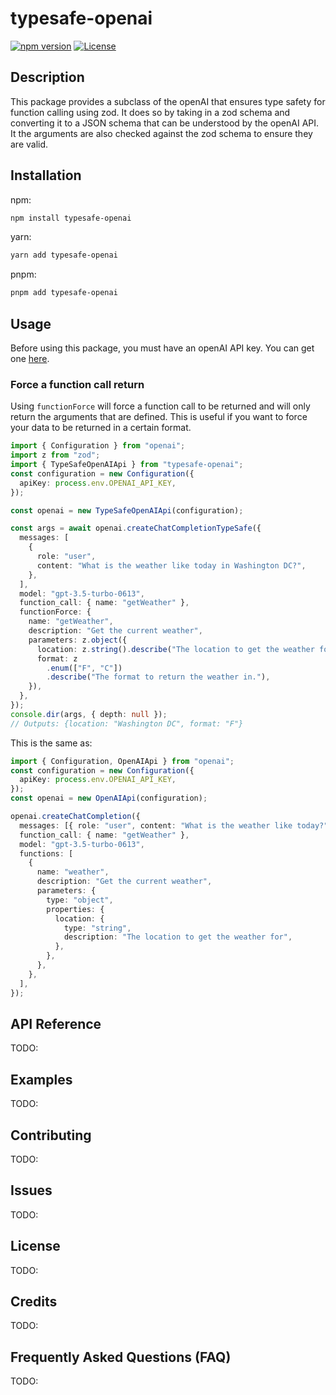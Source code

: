 # typesafe-openai

[![npm version](https://badge.fury.io/js/typesafe-openai.svg)](https://badge.fury.io/js/typesafe-openai)
[![License](https://img.shields.io/badge/license-MIT-blue.svg)](https://opensource.org/licenses/MIT)

## Description

This package provides a subclass of the openAI that ensures type safety for function calling using zod. It does so by taking in a zod schema and converting it to a JSON schema that can be understood by the openAI API. It the arguments are also checked against the zod schema to ensure they are valid.

## Installation

npm:

```bash
npm install typesafe-openai
```

yarn:

```bash
yarn add typesafe-openai
```

pnpm:

```bash
pnpm add typesafe-openai
```

## Usage

Before using this package, you must have an openAI API key. You can get one [here](https://platform.openai.com/account/api-keys).

### Force a function call return

Using `functionForce` will force a function call to be returned and will only return the arguments that are defined. This is useful if you want to force your data to be returned in a certain format.

```typescript
import { Configuration } from "openai";
import z from "zod";
import { TypeSafeOpenAIApi } from "typesafe-openai";
const configuration = new Configuration({
  apiKey: process.env.OPENAI_API_KEY,
});

const openai = new TypeSafeOpenAIApi(configuration);

const args = await openai.createChatCompletionTypeSafe({
  messages: [
    {
      role: "user",
      content: "What is the weather like today in Washington DC?",
    },
  ],
  model: "gpt-3.5-turbo-0613",
  function_call: { name: "getWeather" },
  functionForce: {
    name: "getWeather",
    description: "Get the current weather",
    parameters: z.object({
      location: z.string().describe("The location to get the weather for"),
      format: z
        .enum(["F", "C"])
        .describe("The format to return the weather in."),
    }),
  },
});
console.dir(args, { depth: null });
// Outputs: {location: "Washington DC", format: "F"}
```

This is the same as:

```typescript
import { Configuration, OpenAIApi } from "openai";
const configuration = new Configuration({
  apiKey: process.env.OPENAI_API_KEY,
});
const openai = new OpenAIApi(configuration);

openai.createChatCompletion({
  messages: [{ role: "user", content: "What is the weather like today?" }],
  function_call: { name: "getWeather" },
  model: "gpt-3.5-turbo-0613",
  functions: [
    {
      name: "weather",
      description: "Get the current weather",
      parameters: {
        type: "object",
        properties: {
          location: {
            type: "string",
            description: "The location to get the weather for",
          },
        },
      },
    },
  ],
});
```

## API Reference

TODO:

## Examples

TODO:

## Contributing

TODO:

## Issues

TODO:

## License

TODO:

## Credits

TODO:

## Frequently Asked Questions (FAQ)

TODO:

